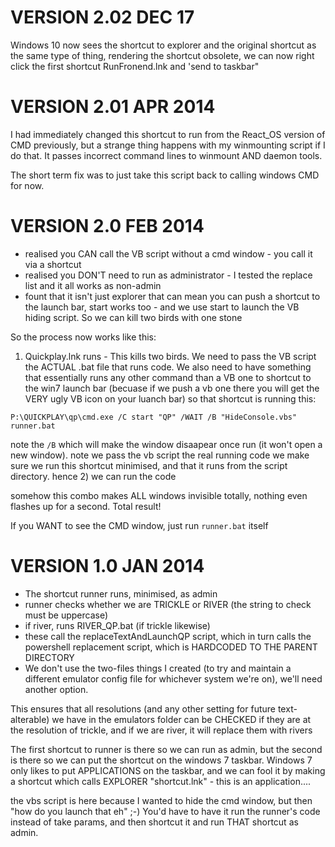 VERSION 2.02 DEC 17
===================
Windows 10 now sees the shortcut to explorer and the original shortcut as the same type of thing, rendering the shortcut obsolete, we can now right click the first shortcut RunFronend.lnk and 'send to taskbar"

VERSION 2.01 APR 2014
=====================
I had immediately changed this shortcut to run from the React_OS version of CMD previously, but a strange thing happens with my winmounting script if I do that. It passes incorrect command lines to winmount AND daemon tools. 

The short term fix was to just take this script back to calling windows CMD for now.

VERSION 2.0 FEB 2014
====================
* realised you CAN call the VB script without a cmd window - you call it via a shortcut
* realised you DON'T need to run as administrator - I tested the replace list and it all works as non-admin
* fount that it isn't just explorer that can mean you can push a shortcut to the launch bar, start works too - and we use start to launch the VB hiding script. So we can kill two birds with one stone

So the process now works like this:

1) Quickplay.lnk runs - This kills two birds. We need to pass the VB script the ACTUAL .bat file that runs code. We also need to have something that essentially runs any other command than a VB one to shortcut to the win7 launch bar (becuase if we push a vb one there you will get the VERY ugly VB icon on your luanch bar)
so that shortcut is running this:

```
P:\QUICKPLAY\qp\cmd.exe /C start "QP" /WAIT /B "HideConsole.vbs" runner.bat
```

note the `/B` which will make the window disaapear once run (it won't open a new window). note we pass the vb script the real running code
we make sure we run this shortcut minimised, and that it runs from the script directory.
hence
2) we can run the code

somehow this combo makes ALL windows invisible totally, nothing even flashes up for a second. Total result!

If you WANT to see the CMD window, just run `runner.bat` itself

VERSION 1.0 JAN 2014
====================
* The shortcut runner runs, minimised, as admin
* runner checks whether we are TRICKLE or RIVER (the string to check must be uppercase)
* if river, runs RIVER_QP.bat (if trickle likewise)
* these call the replaceTextAndLaunchQP script, which in turn calls the powershell replacement script, which is HARDCODED TO THE PARENT DIRECTORY
* We don't use the two-files things I created (to try and maintain a different emulator config file for whichever system we're on), we'll need another option.

This ensures that all resolutions (and any other setting for future text-alterable) we have in the emulators folder can be CHECKED if they are at the resolution of trickle, and if we are river, it will replace them with rivers

The first shortcut to runner is there so we can run as admin, but the second is there so we can put the shortcut on the windows 7 taskbar. Windows 7 only likes to put APPLICATIONS on the taskbar, and we can fool it by making a shortcut which calls EXPLORER "shortcut.lnk" - this is an application....

the vbs script is here because I wanted to hide the cmd window, but then "how do you launch that eh" ;-) You'd have to have it run the runner's code instead of take params, and then shortcut it and run THAT shortcut as admin.

